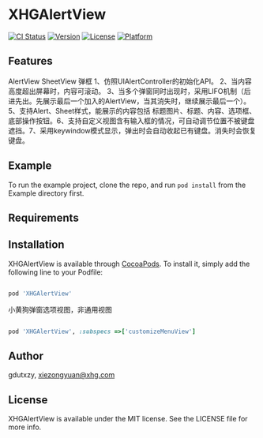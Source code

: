 # XHGAlertView

[![CI Status](https://img.shields.io/travis/gdutxzy/XHGAlertView.svg?style=flat)](https://travis-ci.org/gdutxzy/XHGAlertView)
[![Version](https://img.shields.io/cocoapods/v/XHGAlertView.svg?style=flat)](https://cocoapods.org/pods/XHGAlertView)
[![License](https://img.shields.io/cocoapods/l/XHGAlertView.svg?style=flat)](https://cocoapods.org/pods/XHGAlertView)
[![Platform](https://img.shields.io/cocoapods/p/XHGAlertView.svg?style=flat)](https://cocoapods.org/pods/XHGAlertView)

## Features
AlertView SheetView 弹框 1、仿照UIAlertController的初始化API。 2、当内容高度超出屏幕时，内容可滚动。 3、当多个弹窗同时出现时，采用LIFO机制（后进先出。先展示最后一个加入的AlertView，当其消失时，继续展示最后一个）。 5、支持Alert、Sheet样式，能展示的内容包括 标题图片、标题、内容、选项框、底部操作按钮。6、支持自定义视图含有输入框的情况，可自动调节位置不被键盘遮挡。7、采用keywindow模式显示，弹出时会自动收起已有键盘。消失时会恢复键盘。

## Example

To run the example project, clone the repo, and run `pod install` from the Example directory first.

## Requirements

## Installation

XHGAlertView is available through [CocoaPods](https://cocoapods.org). To install
it, simply add the following line to your Podfile:

```ruby

pod 'XHGAlertView'

```

小黄狗弹窗选项视图，非通用视图

```ruby

pod 'XHGAlertView', :subspecs =>['customizeMenuView']

```

## Author

gdutxzy, xiezongyuan@xhg.com

## License

XHGAlertView is available under the MIT license. See the LICENSE file for more info.

